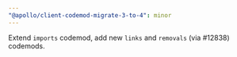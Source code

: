 ```yaml
---
"@apollo/client-codemod-migrate-3-to-4": minor
---
```


Extend `imports` codemod, add new `links` and `removals` (via #12838) codemods.
